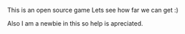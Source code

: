 This is an open source game
Lets see how far we can get :)

Also I am a newbie in this so help is apreciated.
